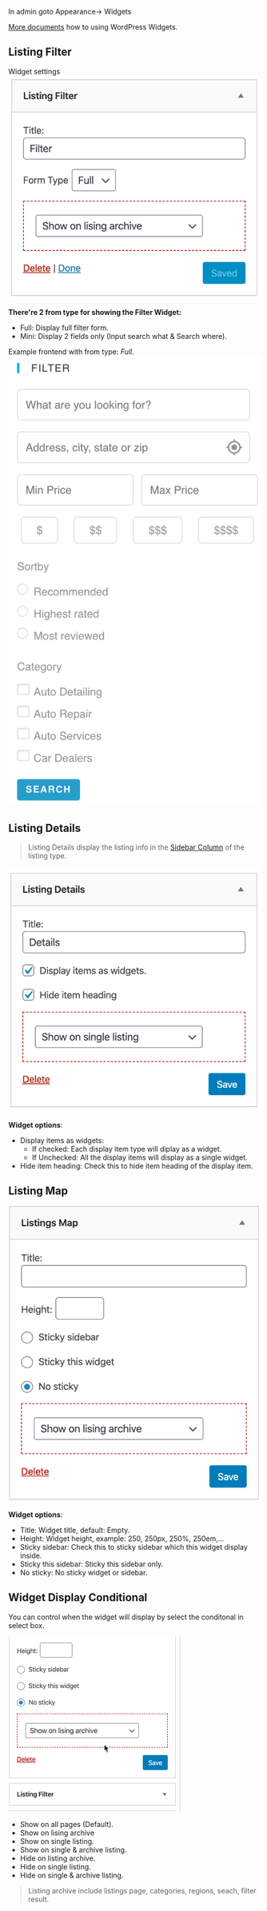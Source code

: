 In admin goto Appearance-> Widgets

[More documents](https://wordpress.org/support/article/wordpress-widgets/) how to using WordPress Widgets.

## Listing Filter
Widget settings
![](/images/widget-filter.png)

**There're 2 from type for showing the Filter Widget:**
- Full: Display full filter form.
- Mini: Display 2 fields only (Input search what & Search where).

Example frontend with from type: _Full_.
![](/images/widget-filter-front.png)


## Listing Details

> Listing Details display the listing info in the [Sidebar Column](listing-type?id=sidebar-column) of the listing type.

![](/images/widget-details.png)

**Widget options**:
- Display items as widgets: 
  - If checked: Each display item type will diplay as a widget. 
  - If Unchecked: All the display items will display as a single widget.
- Hide item heading: Check this to hide item heading of the display item.
 

## Listing Map

![](/images/widget-map.png)

**Widget options**:
- Title: Widget title, default: Empty. 
- Height: Widget height, example: 250, 250px, 250%, 250em,...
- Sticky sidebar: Check this to sticky sidebar which this widget display inside.
- Sticky this sidebar: Sticky this sidebar only.
- No sticky: No sticky widget or sidebar.

## Widget Display Conditional
You can control when the widget will display by select the conditonal in select box.

![](/images/widget-conditional.gif)

 - Show on all pages (Default).
 - Show on lising archive
 - Show on single listing.
 - Show on single & archive listing.
 - Hide on listing archive.
 - Hide on single listing.
 - Hide on single & archive listing.

> Listing archive include listings page, categories, regions, seach, filter result.
